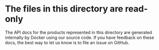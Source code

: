 # The files in this directory are read-only

The API docs for the products represented in this directory are generated 
internally by Docker using our source code. If you have feedback on these
docs, the best way to let us know is to file an issue on GitHub.
